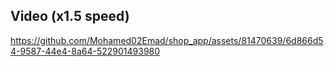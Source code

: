 ## Video  (x1.5 speed)

https://github.com/Mohamed02Emad/shop_app/assets/81470639/6d866d54-9587-44e4-8a64-522901493980
